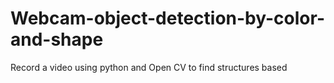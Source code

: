 # Webcam-object-detection-by-color-and-shape
Record a video using python and Open CV to find structures based  
